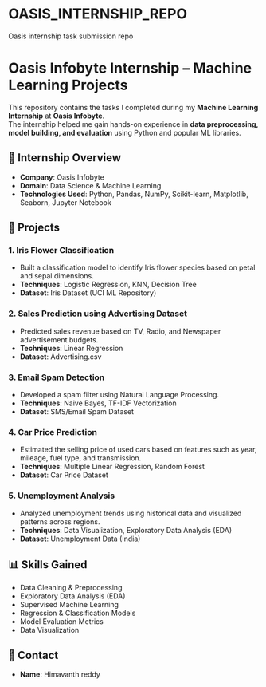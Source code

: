 # OASIS_INTERNSHIP_REPO
Oasis internship task submission repo
# Oasis Infobyte Internship – Machine Learning Projects

This repository contains the tasks I completed during my **Machine Learning Internship** at **Oasis Infobyte**.  
The internship helped me gain hands-on experience in **data preprocessing, model building, and evaluation** using Python and popular ML libraries.

## 📌 Internship Overview
- **Company**: Oasis Infobyte
- **Domain**: Data Science & Machine Learning
- **Technologies Used**: Python, Pandas, NumPy, Scikit-learn, Matplotlib, Seaborn, Jupyter Notebook

## 📂 Projects

### 1. Iris Flower Classification
- Built a classification model to identify Iris flower species based on petal and sepal dimensions.
- **Techniques**: Logistic Regression, KNN, Decision Tree
- **Dataset**: Iris Dataset (UCI ML Repository)

### 2. Sales Prediction using Advertising Dataset
- Predicted sales revenue based on TV, Radio, and Newspaper advertisement budgets.
- **Techniques**: Linear Regression
- **Dataset**: Advertising.csv

### 3. Email Spam Detection
- Developed a spam filter using Natural Language Processing.
- **Techniques**: Naive Bayes, TF-IDF Vectorization
- **Dataset**: SMS/Email Spam Dataset

### 4. Car Price Prediction
- Estimated the selling price of used cars based on features such as year, mileage, fuel type, and transmission.
- **Techniques**: Multiple Linear Regression, Random Forest
- **Dataset**: Car Price Dataset

### 5. Unemployment Analysis
- Analyzed unemployment trends using historical data and visualized patterns across regions.
- **Techniques**: Data Visualization, Exploratory Data Analysis (EDA)
- **Dataset**: Unemployment Data (India)

## 📊 Skills Gained
- Data Cleaning & Preprocessing
- Exploratory Data Analysis (EDA)
- Supervised Machine Learning
- Regression & Classification Models
- Model Evaluation Metrics
- Data Visualization

## 📧 Contact
- **Name**: Himavanth reddy


